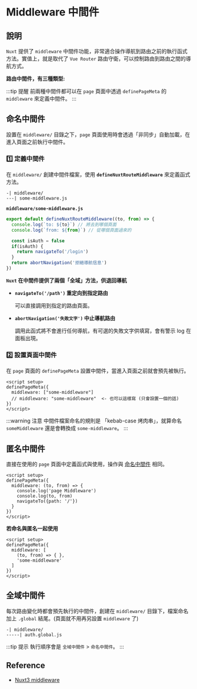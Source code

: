 # Middleware 中間件

## 說明
`Nuxt` 提供了 `middleware` 中間件功能，非常適合操作導航到路由之前的執行函式方法。實值上，就是取代了 `Vue Router` 路由守衛，可以控制路由到路由之間的導航方式。

**路由中間件，有三種類型:**

:::tip 提醒
前兩種中間件都可以在 `page` 頁面中透過 `definePageMeta` 的 `middleware` 來定義中間件。
:::

## 命名中間件
設置在 `middleware/` 目錄之下，`page` 頁面使用時會透過「非同步」自動加載，在進入頁面之前執行中間件。

### 1️⃣ 定義中間件
在 `middleware/` 創建中間件檔案，使用 **`defineNuxtRouteMiddleware`** 來定義函式方法。

```
-| middleware/
---| some-middleware.js
```

**`middleware/some-middleware.js`**

```js {1,7,9}
export default defineNuxtRouteMiddleware((to, from) => {
  console.log(`to: ${to}`) // 將去到哪個頁面
  console.log(`from: ${from}`) // 從哪個頁面過來的

  const isAuth = false
  if(isAuth) {
    return navigateTo('/login')
  }
  return abortNavigation('拒絕導航信息')
})
```

**`Nuxt` 在中間件提供了兩個「全域」方法，供退回導航**

- **`navigateTo('/path')` 重定向到指定路由**

  可以直接調用到指定的路由頁面。

- **`abortNavigation('失敗文字')` 中止導航路由**

  調用此函式將不會進行任何導航，有可選的失敗文字供填寫，會有警示 log 在面板出現。

### 2️⃣ 設置頁面中間件
在 `page` 頁面的 `definePageMeta` 設置中間件，當進入頁面之前就會預先被執行。

```vue
<script setup>
definePageMeta({
  middleware: ["some-middleware"]
  // middleware: "some-middleware"  <- 也可以這樣寫 (只會設置一個的話)
})
</script>
```

:::warning 注意
中間件檔案命名的規則是 「kebab-case 烤肉串」，就算命名 `someMiddleware` 還是會轉換成 `some-middleware`。
:::


## 匿名中間件
直接在使用的 `page` 頁面中定義函式與使用，操作與 [命名中間件](/nuxt3/middleware.html#命名中間件) 相同。

```vue {3-7}
<script setup>
definePageMeta({
  middleware: (to, from) => {
    console.log('page Middleware')
    console.log(to, from)
    navigateTo({path: '/'})
  }
})
</script>
```

**若命名與匿名一起使用**

```vue {3-6}
<script setup>
definePageMeta({
  middleware: [
    (to, from) => { }, 
    'some-middleware'
  ]
})
</script>
```

## 全域中間件
每次路由變化時都會預先執行的中間件，創建在 `middleware/` 目錄下，檔案命名加上 `.global` 結尾。(頁面就不用再另設置 `middleware` 了)

```
-| middleware/
-----| auth.global.js
```

:::tip 提示
執行順序會是 `全域中間件` > `命名中間件`。
:::

## Reference
- [Nuxt3 middleware](https://nuxt.com/docs/guide/directory-structure/middleware)